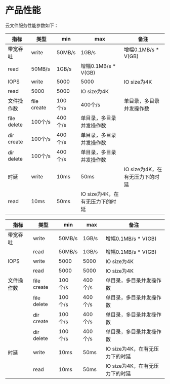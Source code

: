 # 产品性能

云文件服务性能参数如下：

| **指标**    | **类型**    | **min** | **max**                         | **备注**                        |
| ----------- | ----------- | ------- | ------------------------------- | ------------------------------- |
| 带宽吞吐    | write       | 50MB/s  | 1GB/s                           | 增幅0.1MB/s * V(GB)             |
| read        | 50MB/s      | 1GB/s   | 增幅0.1MB/s * V(GB)             |                                 |
| IOPS        | write       | 5000    | 5000                            | IO size为4K                     |
| read        | 5000        | 5000    | IO size为4K                     |                                 |
| 文件操作数  | file create | 100个/s | 400个/s                         | 单目录，多目录并发操作数        |
| file delete | 100个/s     | 400个/s | 单目录，多目录并发操作数        |                                 |
| dir create  | 100个/s     | 400个/s | 单目录，多目录并发操作数        |                                 |
| dir delete  | 100个/s     | 400个/s | 单目录，多目录并发操作数        |                                 |
| 时延        | write       | 10ms    | 50ms                            | IO size为4K，在有无压力下的时延 |
| read        | 10ms        | 50ms    | IO size为4K，在有无压力下的时延 |                                 |

| **指标**    | **类型**    | **min** | **max**                         | **备注**                        |
| ----------- | ----------- | ------- | ------------------------------- | ------------------------------- |
| 带宽吞吐    | write       | 50MB/s  | 1GB/s                           | 增幅0.1MB/s * V(GB)             |
|             |  read       |  50MB/s   |  1GB/s                        |  增幅0.1MB/s * V(GB)          |
| IOPS        | write       | 5000    | 5000                            | IO size为4K                     |
|             |  read       |   5000   |       5000                   |                IO size为4K     |
| 文件操作数  | file create | 100个/s | 400个/s                         | 单目录，多目录并发操作数        |
|            | file delete    | 100个/s  |    400个/s     |     单目录，多目录并发操作数                |
|            |  dir create    |100个/s | 400个/s         |     单目录，多目录并发操作数                 |
|            |  dir delete    |100个/s    |    400个/s     |     单目录，多目录并发操作数               |
| 时延        | write       | 10ms    | 50ms                            | IO size为4K，在有无压力下的时延 |
|             |  read      | 10ms     | 50ms |      IO size为4K，在有无压力下的时延                   |
